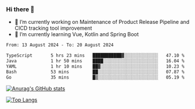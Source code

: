 ### Hi there 👋

- 🔭 I’m currently working on Maintenance of Product Release Pipeline and CICD tracking tool improvement
- 🌱 I’m currently learning Vue, Kotlin and Spring Boot

<!--START_SECTION:waka-->

```txt
From: 13 August 2024 - To: 20 August 2024

TypeScript       5 hrs 23 mins   ███████████▓░░░░░░░░░░░░░   47.10 %
Java             1 hr 50 mins    ████░░░░░░░░░░░░░░░░░░░░░   16.04 %
YAML             1 hr 10 mins    ██▓░░░░░░░░░░░░░░░░░░░░░░   10.23 %
Bash             53 mins         ██░░░░░░░░░░░░░░░░░░░░░░░   07.87 %
Go               35 mins         █▒░░░░░░░░░░░░░░░░░░░░░░░   05.19 %
```

<!--END_SECTION:waka-->

[![Anurag's GitHub stats](https://github-readme-stats.vercel.app/api?username=yunhao981&show_icons=true&theme=solarized-dark)](https://github.com/anuraghazra/github-readme-stats)

[![Top Langs](https://github-readme-stats.vercel.app/api/top-langs/?username=yunhao981&theme=solarized-dark&layout=compact)](https://github.com/anuraghazra/github-readme-stats)

<!--
**yunhao981/yunhao981** is a ✨ _special_ ✨ repository because its `README.md` (this file) appears on your GitHub profile.

Here are some ideas to get you started:

- 🔭 I’m currently working on Maintenance of Release Pipeline and CICD tracking tool improvement
- 🌱 I’m currently learning Vue, Kotlin and Spring Boot
- 👯 I’m looking to collaborate on ...
- 🤔 I’m looking for help with ...
- 💬 Ask me about ...
- 📫 How to reach me: ...
- 😄 Pronouns: ...
- ⚡ Fun fact: ...
-->


